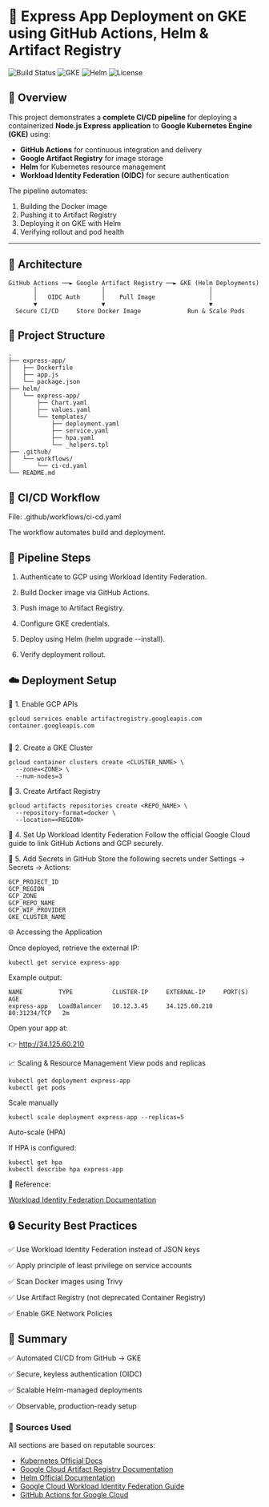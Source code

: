 # 🚀 Express App Deployment on GKE using GitHub Actions, Helm & Artifact Registry

![Build Status](https://img.shields.io/github/actions/workflow/status/<your-username>/<your-repo>/ci-cd.yaml?branch=main)
![GKE](https://img.shields.io/badge/Platform-GKE-blue?logo=googlecloud)
![Helm](https://img.shields.io/badge/Helm-3.0+-informational?logo=helm)
![License](https://img.shields.io/badge/License-MIT-green)

## 🧩 Overview

This project demonstrates a **complete CI/CD pipeline** for deploying a containerized **Node.js Express application** to **Google Kubernetes Engine (GKE)** using:

- **GitHub Actions** for continuous integration and delivery  
- **Google Artifact Registry** for image storage  
- **Helm** for Kubernetes resource management  
- **Workload Identity Federation (OIDC)** for secure authentication  

The pipeline automates:
1. Building the Docker image  
2. Pushing it to Artifact Registry  
3. Deploying it on GKE with Helm  
4. Verifying rollout and pod health  

---

## 🧠 Architecture

```text
GitHub Actions ──► Google Artifact Registry ──► GKE (Helm Deployments)
       │                  │                             │
       │   OIDC Auth      │    Pull Image               │
       ▼                  ▼                             ▼
  Secure CI/CD     Store Docker Image             Run & Scale Pods
```
## 🧾 Project Structure
```
.
├── express-app/
│   ├── Dockerfile
│   ├── app.js
│   └── package.json
├── helm/
│   └── express-app/
│       ├── Chart.yaml
│       ├── values.yaml
│       └── templates/
│           ├── deployment.yaml
│           ├── service.yaml
│           ├── hpa.yaml
│           └── _helpers.tpl
├── .github/
│   └── workflows/
│       └── ci-cd.yaml
└── README.md
```
## 🚦 CI/CD Workflow

File: .github/workflows/ci-cd.yaml

The workflow automates build and deployment.

## 🔁 Pipeline Steps

1. Authenticate to GCP using Workload Identity Federation.

2. Build Docker image via GitHub Actions.

3. Push image to Artifact Registry.

4. Configure GKE credentials.

5. Deploy using Helm (helm upgrade --install).

6. Verify deployment rollout.

## ☁️ Deployment Setup
🧱 1. Enable GCP APIs
```
gcloud services enable artifactregistry.googleapis.com container.googleapis.com
 
```
🧱 2. Create a GKE Cluster
```
gcloud container clusters create <CLUSTER_NAME> \
  --zone=<ZONE> \
  --num-nodes=3

```
🧱 3. Create Artifact Registry
```
gcloud artifacts repositories create <REPO_NAME> \
  --repository-format=docker \
  --location=<REGION>

```

🧱 4. Set Up Workload Identity Federation
Follow the official Google Cloud guide
 to link GitHub Actions and GCP securely.

 🧱 5. Add Secrets in GitHub
 Store the following secrets under Settings → Secrets → Actions:
 ```
GCP_PROJECT_ID
GCP_REGION
GCP_ZONE
GCP_REPO_NAME
GCP_WIF_PROVIDER
GKE_CLUSTER_NAME
```
🌐 Accessing the Application

Once deployed, retrieve the external IP:
```
kubectl get service express-app

```
Example output:
```
NAME          TYPE           CLUSTER-IP     EXTERNAL-IP     PORT(S)        AGE
express-app   LoadBalancer   10.12.3.45     34.125.60.210   80:31234/TCP   2m
```

Open your app at:

👉 http://34.125.60.210

📈 Scaling & Resource Management
View pods and replicas
```
kubectl get deployment express-app
kubectl get pods

```
Scale manually
```
kubectl scale deployment express-app --replicas=5
```

Auto-scale (HPA)

If HPA is configured:
```
kubectl get hpa
kubectl describe hpa express-app

```
📘 Reference:

[Workload Identity Federation Documentation](https://cloud.google.com/iam/docs/workload-identity-federation)

## 🔒 Security Best Practices

✅ Use Workload Identity Federation instead of JSON keys

✅ Apply principle of least privilege on service accounts

✅ Scan Docker images using Trivy

✅ Use Artifact Registry (not deprecated Container Registry)

✅ Enable GKE Network Policies

## 🏁 Summary

✅ Automated CI/CD from GitHub → GKE

✅ Secure, keyless authentication (OIDC)

✅ Scalable Helm-managed deployments

✅ Observable, production-ready setup

### 📘 Sources Used
All sections are based on reputable sources:
- [Kubernetes Official Docs](https://kubernetes.io/docs/)
- [Google Cloud Artifact Registry Documentation](https://cloud.google.com/artifact-registry/docs)
- [Helm Official Documentation](https://helm.sh/docs/)
- [Google Cloud Workload Identity Federation Guide](https://cloud.google.com/iam/docs/workload-identity-federation)
- [GitHub Actions for Google Cloud](https://github.com/google-github-actions)

